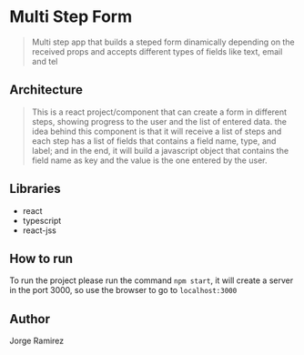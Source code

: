 # Multi Step Form

> Multi step app that builds a steped form dinamically depending on the received props and accepts different types of fields like text, email and tel

## Architecture

> This is a react project/component that can create a form in different steps, showing progress to the user and the list of entered data.
> the idea behind this component is that it will receive a list of steps and each step has a list of fields that contains a field name, type, and label; and in the end, it will build a javascript object that contains the field name as key and the value is the one entered by the user.

## Libraries

- react
- typescript
- react-jss

## How to run

To run the project please run the command `npm start`, it will create a server in the port 3000, so use the browser to go to `localhost:3000`

## Author

Jorge Ramirez
